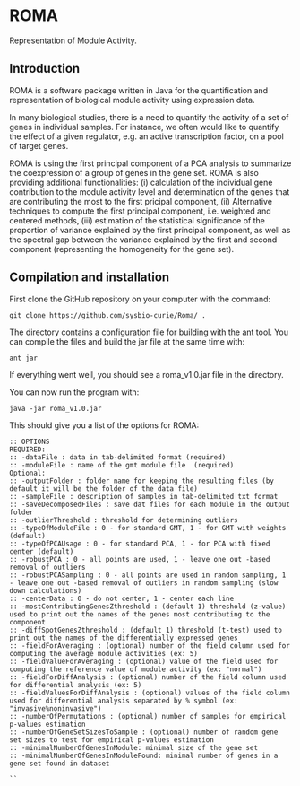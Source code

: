 # ROMA
Representation of Module Activity.

## Introduction ##

ROMA is a software package written in Java for the quantification and representation of biological module activity using expression data.

In many biological studies, there is a need to quantify the activity of a set of genes in individual samples. For instance, we often would like to quantify the effect of a given regulator, e.g. an active transcription factor, on a pool of target genes. 

ROMA is using the first principal component of a PCA analysis to summarize the coexpression of a group of genes in the gene set. ROMA is also providing additional functionalities: (i) calculation of the individual gene contribution to the module activity level and determination of the genes that are contributing the most to the first pricipal component, (ii) Alternative techniques to compute the first principal component, i.e. weighted and centered methods, (iii) estimation of the statistical significance of the proportion of variance explained by the first principal component, as well as the spectral gap between the variance explained by the first and second component (representing the homogeneity for the gene set).

## Compilation and installation ##

First clone the GitHub repository on your computer with the command:

```
git clone https://github.com/sysbio-curie/Roma/ .
```

The directory contains a configuration file for building with the [ant](https://en.wikipedia.org/wiki/Apache_Ant) tool. You can compile the files and build the jar file at the same time with:

```
ant jar
```

If everything went well, you should see a roma_v1.0.jar file in the directory.

You can now run the program with:

```
java -jar roma_v1.0.jar
```

This should give you a list of the options for ROMA:

```
:: OPTIONS
REQUIRED:
:: -dataFile : data in tab-delimited format (required)
:: -moduleFile : name of the gmt module file  (required)
Optional:
:: -outputFolder : folder name for keeping the resulting files (by default it will be the folder of the data file)
:: -sampleFile : description of samples in tab-delimited txt format
:: -saveDecomposedFiles : save dat files for each module in the output folder
:: -outlierThreshold : threshold for determining outliers
:: -typeOfModuleFile : 0 - for standard GMT, 1 - for GMT with weights (default)
:: -typeOfPCAUsage : 0 - for standard PCA, 1 - for PCA with fixed center (default)
:: -robustPCA : 0 - all points are used, 1 - leave one out -based removal of outliers
:: -robustPCASampling : 0 - all points are used in random sampling, 1 - leave one out -based removal of outliers in random sampling (slow down calculations)
:: -centerData : 0 - do not center, 1 - center each line
:: -mostContributingGenesZthreshold : (default 1) threshold (z-value) used to print out the names of the genes most contributing to the component
:: -diffSpotGenesZthreshold : (default 1) threshold (t-test) used to print out the names of the differentially expressed genes
:: -fieldForAveraging : (optional) number of the field column used for computing the average module activities (ex: 5)
:: -fieldValueForAveraging : (optional) value of the field used for computing the reference value of module activity (ex: "normal")
:: -fieldForDiffAnalysis : (optional) number of the field column used for differential analysis (ex: 5)
:: -fieldValuesForDiffAnalysis : (optional) values of the field column used for differential analysis separated by % symbol (ex: "invasive%noninvasive")
:: -numberOfPermutations : (optional) number of samples for empirical p-values estimation
:: -numberOfGeneSetSizesToSample : (optional) number of random gene set sizes to test for empirical p-values estimation
:: -minimalNumberOfGenesInModule: minimal size of the gene set
:: -minimalNumberOfGenesInModuleFound: minimal number of genes in a gene set found in dataset

``

